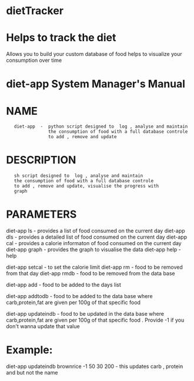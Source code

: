 # dietTracker
# Helps to track the diet

Allows you to build your custom database of food
helps to visualize your consumption over time 

# diet-app            System Manager's Manual      <br />      

# NAME <br />
       diet-app  -  python script designed to  log , analyse and maintain 
       				the consumption of food with a full database controle 
       				to add , remove and update
       
# DESCRIPTION <br />
       sh script designed to  log , analyse and maintain 
       the consumption of food with a full database controle 
       to add , remove and update, visualise the progress with 
       graph

# PARAMETERS <br />

diet-app ls  - provides a list of food consumed on the current day
diet-app dls - provides a detailed list of food consumed on the current day
diet-app cal - provides a calorie informaton of food consumed on the current day
diet-app graph - provides the graph to visualise the data 
diet-app help  - help

diet-app setcal <amount>  - to set the calorie limit
diet-app rm  <foodName>   - food to be removed from that day
diet-app rmdb  <foodName> - food to be removed from the data base


diet-app add <foodName> <amount> - food to be added to the days list
  
diet-app addtodb <foodName> <carb> <protein> <fat> - food to be added to the data base where carb,protein,fat are given per 100g of that specific food
  
diet-app updateindb <foodName> <newFoodName> <carb> <protein> <fat> - food to be updated in the data base where carb,protein,fat are given per 100g of that
                                                                      specific food . Provide -1 if you don't wanna update that value


# Example: <br />
diet-app updateindb brownrice -1 50 30 200 - this updates carb , protein and but not the name





